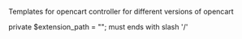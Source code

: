 Templates for opencart controller for different versions of opencart

private $extension_path = ""; must ends with slash '/'
